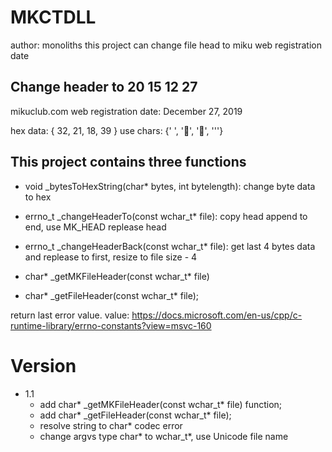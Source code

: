 # MKCTDLL
author: monoliths
this project can change file head to miku web registration date

## Change header to 20 15 12 27
mikuclub.com web registration date: December 27, 2019

hex data: { 32, 21, 18, 39 }
use chars: {' ', '', '', '\''}

## This project contains three functions

- void _bytesToHexString(char* bytes, int bytelength): change byte data to hex

- errno_t _changeHeaderTo(const wchar_t* file): copy head append to end, use MK_HEAD replease head

- errno_t _changeHeaderBack(const wchar_t* file): get last 4 bytes data and replease to first, resize to file size - 4 

- char* _getMKFileHeader(const wchar_t* file)

- char* _getFileHeader(const wchar_t* file);

return last error value.
value: https://docs.microsoft.com/en-us/cpp/c-runtime-library/errno-constants?view=msvc-160

# Version
- 1.1
	- add char* _getMKFileHeader(const wchar_t* file) function;
	- add char* _getFileHeader(const wchar_t* file);
	- resolve string to char* codec error
	- change argvs type char* to wchar_t*, use Unicode file name